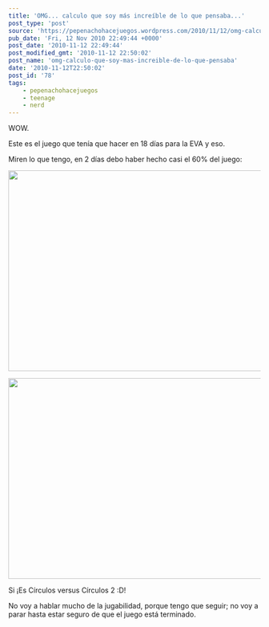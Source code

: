 ```yaml
---
title: 'OMG... calculo que soy más increíble de lo que pensaba...'
post_type: 'post'
source: 'https://pepenachohacejuegos.wordpress.com/2010/11/12/omg-calculo-que-soy-mas-increible-de-lo-que-pensaba/'
pub_date: 'Fri, 12 Nov 2010 22:49:44 +0000'
post_date: '2010-11-12 22:49:44'
post_modified_gmt: '2010-11-12 22:50:02'
post_name: 'omg-calculo-que-soy-mas-increible-de-lo-que-pensaba'
date: '2010-11-12T22:50:02'
post_id: '78'
tags:
    - pepenachohacejuegos
    - teenage
    - nerd
---
```

WOW.

Este es el juego que tenía que hacer en 18 días para la EVA y eso.

Miren lo que tengo, en 2 días debo haber hecho casi el 60% del juego:

<img class="alignnone" src="http://img403.imageshack.us/img403/3631/screenshot101c.png" alt="" width="600" height="400" />

<a href="http://img507.imageshack.us/img507/8698/screenshot100h.png"><img class="alignnone" src="http://img507.imageshack.us/img507/8698/screenshot100h.png" alt="" width="600" height="400" /></a>

Si ¡Es Círculos versus Círculos 2 :D!

No voy a hablar mucho de la jugabilidad, porque tengo que seguir; no voy a parar hasta estar seguro de que el juego está terminado.